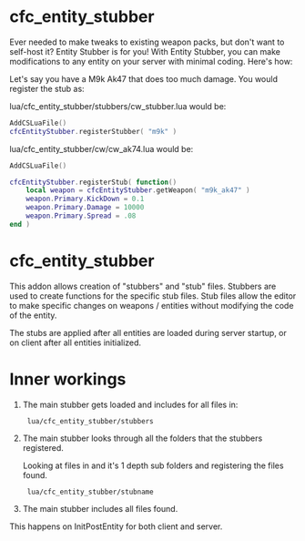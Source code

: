 # cfc_entity_stubber

Ever needed to make tweaks to existing weapon packs, but don't want to self-host it? Entity Stubber is for you!
With Entity Stubber, you can make modifications to any entity on your server with minimal coding. Here's how:

Let's say you have a M9k Ak47 that does too much damage. You would register the stub as:


lua/cfc_entity_stubber/stubbers/cw_stubber.lua would be:
```lua
AddCSLuaFile()
cfcEntityStubber.registerStubber( "m9k" )
```
lua/cfc_entity_stubber/cw/cw_ak74.lua would be:
```lua
AddCSLuaFile()

cfcEntityStubber.registerStub( function()
    local weapon = cfcEntityStubber.getWeapon( "m9k_ak47" )
    weapon.Primary.KickDown = 0.1
    weapon.Primary.Damage = 10000
    weapon.Primary.Spread = .08
end )
```

# cfc_entity_stubber
This addon allows creation of "stubbers" and "stub" files. Stubbers are used to create functions for the specific stub files. Stub files allow the editor to make specific changes on weapons / entities without modifying the code of the entity.

The stubs are applied after all entities are loaded during server startup, or on client after all entities initialized.

# Inner workings

1. The main stubber gets loaded and includes for all files in:

        lua/cfc_entity_stubber/stubbers

2. The main stubber looks through all the folders that the stubbers registered.

    Looking at files in and it's 1 depth sub folders and registering the files found.

        lua/cfc_entity_stubber/stubname
    
3. The main stubber includes all files found.

This happens on InitPostEntity for both client and server.

